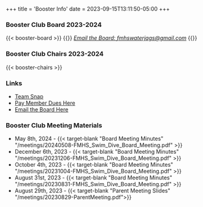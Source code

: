 +++
title = 'Booster Info'
date = 2023-09-15T13:11:50-05:00
+++

### Booster Club Board 2023-2024  
{{< booster-board >}}
{{<rawhtml>}}
<em><a href="mailto:fmhswaterjags@gmail.com">Email the Board: fmhswaterjags@gmail.com</a></em>
{{</rawhtml>}}

### Booster Club Chairs 2023-2024
{{< booster-chairs >}}  

### Links
- [Team Snap](https://go.teamsnap.com/565575/home)  
- [Pay Member Dues Here](https://fmhs-swim-dive-booster-club.square.site/)  
- [Email the Board Here](mailto:fmhswaterjags@gmail.com)

<!-- 
### Booster Club Bylaws
*insert bylaws* -->

### Booster Club Meeting Materials
- May 8th, 2024 - {{< target-blank "Board Meeting Minutes" "/meetings/20240508-FMHS_Swim_Dive_Board_Meeting.pdf" >}}
- December 6th, 2023 - {{< target-blank "Board Meeting Minutes" "/meetings/20231206-FMHS_Swim_Dive_Board_Meeting.pdf" >}}
- October 4th, 2023 - {{< target-blank "Board Meeting Minutes" "/meetings/20231004-FMHS_Swim_Dive_Board_Meeting.pdf" >}}
- August 31st, 2023 - {{< target-blank "Board Meeting Minutes" "/meetings/20230831-FMHS_Swim_Dive_Board_Meeting.pdf" >}}
- August 29th, 2023 - {{< target-blank "Parent Meeting Slides" "/meetings/20230829-ParentMeeting.pdf">}}
